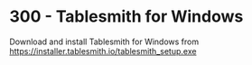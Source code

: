 # 300 - Tablesmith for Windows

Download and install Tablesmith for Windows from https://installer.tablesmith.io/tablesmith_setup.exe
